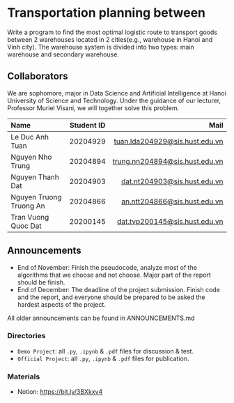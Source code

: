 # Transportation planning between
Write a program to find the most optimal logistic route to transport goods between 2 warehouses located in 2 cities(e.g., warehouse in Hanoi and Vinh city). The warehouse system is divided into two types: main warehouse and secondary warehouse.
## Collaborators 
We are sophomore, major in Data Science and Artificial Intelligence at Hanoi University of Science and Technology. Under the guidance of our lecturer, Professor Muriel Visani, we will together solve this problem.

| Name                       | Student ID       | Mail                                      |
| :---                       |    :----:        |          ---:                             |
| Le Duc Anh Tuan            | 20204929         | tuan.lda204929@sis.hust.edu.vn            |
| Nguyen Nho Trung           | 20204894         | trung.nn204894@sis.hust.edu.vn            |
| Nguyen Thanh Dat           | 20204903         | dat.nt204903@sis.hust.edu.vn              |
| Nguyen Truong Truong An    | 20204866         | an.ntt204866@sis.hust.edu.vn              |
| Tran Vuong Quoc Dat        | 20200145         | dat.tvp200145@sis.hust.edu.vn             |

## Announcements
- End of November: Finish the pseudocode, analyze most of the algorithms that we choose and not choose. Major part of the report should be finish.
- End of December: The deadline of the project submission. Finish code and the report, and everyone should be prepared to be asked the hardest aspects of the project.

All older announcements can be found in ANNOUNCEMENTS.md

### Directories

- `Demo Project`: all `.py`, `.ipynb` & `.pdf` files for discussion & test.
- `Official Project`: all `.py`, `.ipynb` & `.pdf` files for publication.

### Materials
* Notion: https://bit.ly/3BXkxv4
